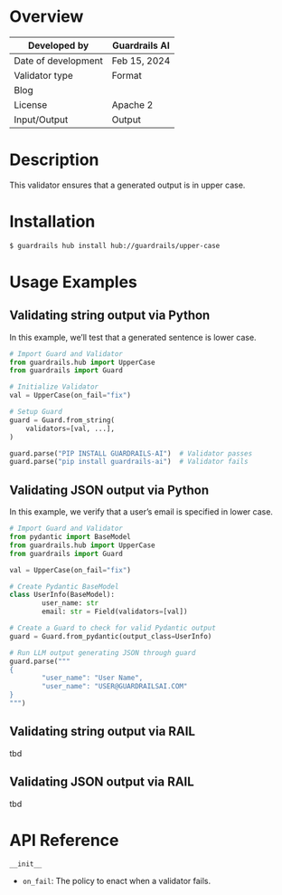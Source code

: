 # Overview

| Developed by | Guardrails AI |
| --- | --- |
| Date of development | Feb 15, 2024 |
| Validator type | Format |
| Blog |  |
| License | Apache 2 |
| Input/Output | Output |

# Description

This validator ensures that a generated output is in upper case.

# Installation

```bash
$ guardrails hub install hub://guardrails/upper-case
```

# Usage Examples

## Validating string output via Python

In this example, we’ll test that a generated sentence is lower case.

```python
# Import Guard and Validator
from guardrails.hub import UpperCase
from guardrails import Guard

# Initialize Validator
val = UpperCase(on_fail="fix")

# Setup Guard
guard = Guard.from_string(
    validators=[val, ...],
)

guard.parse("PIP INSTALL GUARDRAILS-AI")  # Validator passes
guard.parse("pip install guardrails-ai")  # Validator fails
```

## Validating JSON output via Python

In this example, we verify that a user’s email is specified in lower case.

```python
# Import Guard and Validator
from pydantic import BaseModel
from guardrails.hub import UpperCase
from guardrails import Guard

val = UpperCase(on_fail="fix")

# Create Pydantic BaseModel
class UserInfo(BaseModel):
		user_name: str
		email: str = Field(validators=[val])

# Create a Guard to check for valid Pydantic output
guard = Guard.from_pydantic(output_class=UserInfo)

# Run LLM output generating JSON through guard
guard.parse("""
{
		"user_name": "User Name",
		"user_name": "USER@GUARDRAILSAI.COM"
}
""")
```

## Validating string output via RAIL

tbd

## Validating JSON output via RAIL

tbd

# API Reference

`__init__`

- `on_fail`: The policy to enact when a validator fails.

